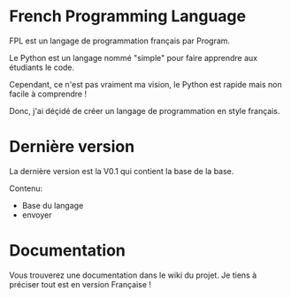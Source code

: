 # French Programming Language

FPL est un langage de programmation français par Program.


Le Python est un langage nommé "simple" pour faire apprendre aux étudiants le code.

Cependant, ce n'est pas vraiment ma vision, le Python est rapide mais non facile à comprendre !

Donc, j'ai déçidé de créer un langage de programmation en style français.


# Dernière version

La dernière version est la V0.1 qui contient la base de la base.

Contenu: 

* Base du langage
* envoyer


# Documentation

Vous trouverez une documentation dans le wiki du projet.
Je tiens à préciser tout est en version Française !


# 